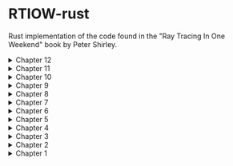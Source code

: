 # RTIOW-rust
Rust implementation of the code found in the "Ray Tracing In One Weekend" book by Peter Shirley.

<details><summary>Chapter 12</summary>
  <p align="center">
    <img src="https://github.com/JPDye/RTIOW-rust/blob/master/img/chapter11.jpg" />
  </p>
  <p>Rendering a randomised scene.</p>
</details>


<details><summary>Chapter 11</summary>
  <p align="center">
    <img src="https://github.com/JPDye/RTIOW-rust/blob/master/img/chapter11.jpg" />
  </p>
  <p>Depth of field added.</p>
</details>


<details><summary>Chapter 10</summary>
  <p align="center">
    <img src="https://github.com/JPDye/RTIOW-rust/blob/master/img/chapter10.jpg" />
  </p>
  <p>Camera struct extended. Provide a point to look from, point to look at, up direction, vertical FOV and aspect ratio.</p>
</details>

<details><summary>Chapter 9</summary>
  <p align="center">
    <img src="https://github.com/JPDye/RTIOW-rust/blob/master/img/chapter9.jpg" />
  </p>
  <p>Dielectric material struct created.</p>
</details>

<details><summary>Chapter 8</summary>
  <p align="center">
    <img src="https://github.com/JPDye/RTIOW-rust/blob/master/img/chapter8.jpg" />
  </p>
  <p>Material trait added and material structs (lambertian and metal) created.</p>
</details>


<details><summary>Chapter 7</summary>
  <p align="center">
    <img src="https://github.com/JPDye/RTIOW-rust/blob/master/img/chapter7full.jpg" />
  </p>
  <p>Lambertian reflection added, Uniform Distribution used for randomness to improve speed.</p>
</details>

<details><summary>Chapter 6</summary>
  <p align="center">
    <img src="https://github.com/JPDye/RTIOW-rust/blob/master/img/chapter6.jpg" />
  </p>
  <p>Camera struct created and multiple passes added to main loop for anti-aliasing.</p>
</details>

<details><summary>Chapter 5</summary>
  <p align="center">
    <img src="https://github.com/JPDye/RTIOW-rust/blob/master/img/chapter5.jpg" />
  </p>
  <p>Hittable Trait implemented. HitRecord and HittableList structs added.</p>
</details>

<details><summary>Chapter 4</summary>
  <p align="center">
    <img src="https://github.com/JPDye/RTIOW-rust/blob/master/img/chapter4.jpg" />
  </p>
  <p>Added very basic shpere intersection.</p>
</details>


<details><summary>Chapter 3</summary>
  <p align="center">
    <img src="https://github.com/JPDye/RTIOW-rust/blob/master/img/chapter3.jpg" />
  </p>
  <p>Improved Vec3 struct and created Ray struct. Added a ray_colour function.</p>
</details>


<details><summary>Chapter 2</summary>
  <p align="center">
    <img src="https://github.com/JPDye/RTIOW-rust/blob/master/img/chapter2.jpg" />
  </p>
  <p>Vec3 and Colour structs implemented.</p>
</details>


<details><summary>Chapter 1</summary>
  <p align="center">
    <img src="https://github.com/JPDye/RTIOW-rust/blob/master/img/chapter1.jpg" />
  </p>
  <p>Writing to a ppm file.</p>
</details>
